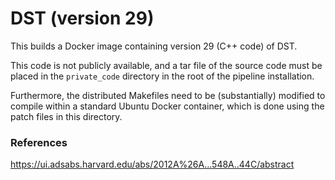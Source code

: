 # DST (version 29)

This builds a Docker image containing version 29 (C++ code) of DST.

This code is not publicly available, and a tar file of the source code must be
placed in the `private_code` directory in the root of the pipeline
installation.

Furthermore, the distributed Makefiles need to be (substantially) modified to compile within a
standard Ubuntu Docker container, which is done using the patch files in this
directory.

### References

https://ui.adsabs.harvard.edu/abs/2012A%26A...548A..44C/abstract

